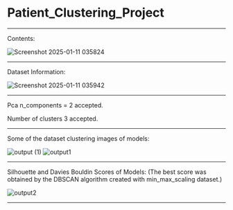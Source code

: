 # Patient_Clustering_Project

___

Contents:

![Screenshot 2025-01-11 035824](https://github.com/user-attachments/assets/1d7f4b79-1220-4c10-94ad-f8bdd2d82929)


___

Dataset Information:

![Screenshot 2025-01-11 035942](https://github.com/user-attachments/assets/259a5241-4f2d-467d-bbdf-9f8c9a367929)


___
Pca n_components = 2 accepted. 

Number of clusters 3 accepted.

___
Some of the dataset clustering images of models:

![output (1)](https://github.com/user-attachments/assets/03902c0d-6cd5-456f-b877-5a9d6305c272)
![output1](https://github.com/user-attachments/assets/b31f122c-12e0-4e7d-b519-de7717e90715)


___

Silhouette and Davies Bouldin Scores of Models:
(The best score was obtained by the DBSCAN algorithm created with min_max_scaling dataset.)

![output2](https://github.com/user-attachments/assets/8831da3a-8d1d-417e-a9bc-0e88c671674c)

___
